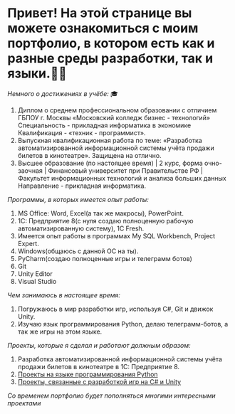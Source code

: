 # Привет! На этой странице вы можете ознакомиться с моим портфолио, в котором есть как и разные среды разработки, так и языки.👨‍💻

*Немного о достижениях в учёбе:* 🎓
1. Диплом о среднем профессиональном образовании с отличием ГБПОУ г. Москвы «Московский колледж бизнес - технологий» Специальность - прикладная информатика в экономике Квалификация - «техник - программист».
2. Выпускная квалификационная работа по теме: «Разработка автоматизированной информационной системы учёта продажи билетов в кинотеатре». Защищена на отлично.
3. Высшее образование (по настоящее время) | 2 курс, форма очно-заочная | Финансовый университет при Правительстве РФ | Факультет информационных технологий и анализа больших данных Направление - прикладная информатика.

*Программы, в которых имеется опыт работы:*
1. MS Office: Word, Excel(а так же макросы), PowerPoint.
2. 1С: Предприятие 8(с нуля создаю полноценную рабочую автоматизированную систему), 1С Fresh.
3. Имеется опыт работы в программах My SQL Workbench, Project Expert.
4. Windows(общаюсь с данной ОС на ты).
5. PyCharm(создаю полноценные игры и телеграмм ботов)
6. Git
7. Unity Editor
8. Visual Studio

*Чем занимаюсь в настоящее время:*
1. Погружаюсь в мир разработки игр, используя С#, Git и движок Unity.
2. Изучаю язык программирования Python, делаю телеграмм-ботов, а так же игры на этом языке.

*Проекты, которые я сделал и работают должным образом:*
1. Разработка автоматизированной информационной системы учёта продажи билетов в кинотеатре в 1С: Предприятие 8.
2. [Проекты на языке программирования Python](https://github.com/MichaelErhan/Portfolio/tree/main/Python%20projects)
3. [Проекты, связанные с разработкой игр на С# и Unity](https://github.com/MichaelErhan/Portfolio/tree/main/C%23%20and%20Unity)


*Со временем портфолио будет пополняться многими интересными проектами*

